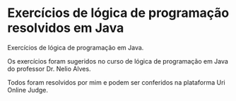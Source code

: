 # Exercícios de lógica de programação resolvidos em Java

Exercícios de lógica de programação em Java.

Os exercícios foram sugeridos no curso de lógica de programação em Java do professor Dr. Nelio Alves. 

Todos foram resolvidos por mim e podem ser conferidos na plataforma Uri Online Judge.
